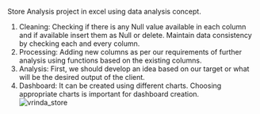  Store Analysis project in excel using data analysis concept. <br>
1. Cleaning: Checking if there is any Null value available in each column and if available insert them as Null or delete. Maintain data consistency by checking each and every column.<br>
2. Processing: Adding new columns as per our requirements of further analysis using functions based on the existing columns.<br>
3. Analysis: First, we should develop an idea based on our target or what will be the desired output of the client.<br>
4. Dashboard: It can be created using different charts. Choosing appropriate charts is important for dashboard creation.<br>
![vrinda_store](https://github.com/jeskhumancha/vrinda_store_analysis/assets/165833014/12dc356c-47d7-4593-81ec-bd96a4551a68)
